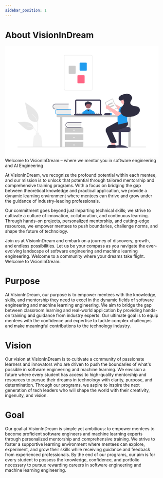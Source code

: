 ```yaml
---
sidebar_position: 1
---
```


# About VisionInDream
![about](../static/img/about.png)
Welcome to VisionInDream – where we mentor you in software engineering and AI Engineering

At VisionInDream, we recognize the profound potential within each mentee, and our mission is to unlock that potential through tailored mentorship and comprehensive training programs. With a focus on bridging the gap between theoretical knowledge and practical application, we provide a dynamic learning environment where mentees can thrive and grow under the guidance of industry-leading professionals.

Our commitment goes beyond just imparting technical skills; we strive to cultivate a culture of innovation, collaboration, and continuous learning. Through hands-on projects, personalized mentorship, and cutting-edge resources, we empower mentees to push boundaries, challenge norms, and shape the future of technology.

Join us at VisionInDream and embark on a journey of discovery, growth, and endless possibilities. Let us be your compass as you navigate the ever-evolving landscape of software engineering and machine learning engineering. Welcome to a community where your dreams take flight. Welcome to VisionInDream.



# Purpose
At VisionInDream, our purpose is to empower mentees with the knowledge, skills, and mentorship they need to excel in the dynamic fields of software engineering and machine learning engineering. We aim to bridge the gap between classroom learning and real-world application by providing hands-on training and guidance from industry experts. Our ultimate goal is to equip mentees with the confidence and expertise to tackle complex challenges and make meaningful contributions to the technology industry.

# Vision
Our vision at VisionInDream is to cultivate a community of passionate learners and innovators who are driven to push the boundaries of what's possible in software engineering and machine learning. We envision a future where every student has access to high-quality mentorship and resources to pursue their dreams in technology with clarity, purpose, and determination. Through our programs, we aspire to inspire the next generation of tech leaders who will shape the world with their creativity, ingenuity, and vision.

# Goal
Our goal at VisionInDream is simple yet ambitious: to empower mentees to become proficient software engineers and machine learning experts through personalized mentorship and comprehensive training. We strive to foster a supportive learning environment where mentees can explore, experiment, and grow their skills while receiving guidance and feedback from experienced professionals. By the end of our programs, our aim is for every student to possess the knowledge, confidence, and portfolio necessary to pursue rewarding careers in software engineering and machine learning engineering.




